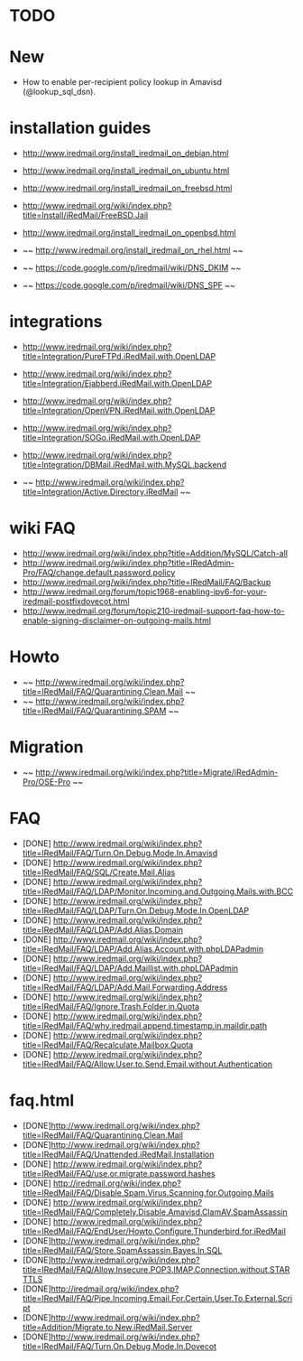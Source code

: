 # TODO

# New

* How to enable per-recipient policy lookup in Amavisd (@lookup_sql_dsn).

# installation guides

* http://www.iredmail.org/install_iredmail_on_debian.html
* http://www.iredmail.org/install_iredmail_on_ubuntu.html
* http://www.iredmail.org/install_iredmail_on_freebsd.html
* http://www.iredmail.org/wiki/index.php?title=Install/iRedMail/FreeBSD.Jail
* http://www.iredmail.org/install_iredmail_on_openbsd.html

* ~~ http://www.iredmail.org/install_iredmail_on_rhel.html ~~
* ~~ https://code.google.com/p/iredmail/wiki/DNS_DKIM ~~
* ~~ https://code.google.com/p/iredmail/wiki/DNS_SPF ~~

# integrations

* http://www.iredmail.org/wiki/index.php?title=Integration/PureFTPd.iRedMail.with.OpenLDAP
* http://www.iredmail.org/wiki/index.php?title=Integration/Ejabberd.iRedMail.with.OpenLDAP
* http://www.iredmail.org/wiki/index.php?title=Integration/OpenVPN.iRedMail.with.OpenLDAP
* http://www.iredmail.org/wiki/index.php?title=Integration/SOGo.iRedMail.with.OpenLDAP
* http://www.iredmail.org/wiki/index.php?title=Integration/DBMail.iRedMail.with.MySQL.backend

* ~~ http://www.iredmail.org/wiki/index.php?title=Integration/Active.Directory.iRedMail ~~

# wiki FAQ

* http://www.iredmail.org/wiki/index.php?title=Addition/MySQL/Catch-all
* http://www.iredmail.org/wiki/index.php?title=IRedAdmin-Pro/FAQ/change.default.password.policy
* http://www.iredmail.org/wiki/index.php?title=IRedMail/FAQ/Backup
* http://www.iredmail.org/forum/topic1968-enabling-ipv6-for-your-iredmail-postfixdovecot.html
* http://www.iredmail.org/forum/topic210-iredmail-support-faq-how-to-enable-signing-disclaimer-on-outgoing-mails.html


# Howto

* ~~ http://www.iredmail.org/wiki/index.php?title=IRedMail/FAQ/Quarantining.Clean.Mail ~~
* ~~ http://www.iredmail.org/wiki/index.php?title=IRedMail/FAQ/Quarantining.SPAM ~~

# Migration

* ~~ http://www.iredmail.org/wiki/index.php?title=Migrate/iRedAdmin-Pro/OSE-Pro ~~

# FAQ

* [DONE] http://www.iredmail.org/wiki/index.php?title=IRedMail/FAQ/Turn.On.Debug.Mode.In.Amavisd
* [DONE] http://www.iredmail.org/wiki/index.php?title=IRedMail/FAQ/SQL/Create.Mail.Alias
* [DONE] http://www.iredmail.org/wiki/index.php?title=IRedMail/FAQ/LDAP/Monitor.Incoming.and.Outgoing.Mails.with.BCC
* [DONE] http://www.iredmail.org/wiki/index.php?title=IRedMail/FAQ/LDAP/Turn.On.Debug.Mode.In.OpenLDAP
* [DONE] http://www.iredmail.org/wiki/index.php?title=IRedMail/FAQ/LDAP/Add.Alias.Domain
* [DONE] http://www.iredmail.org/wiki/index.php?title=IRedMail/FAQ/LDAP/Add.Alias.Account.with.phpLDAPadmin
* [DONE] http://www.iredmail.org/wiki/index.php?title=IRedMail/FAQ/LDAP/Add.Maillist.with.phpLDAPadmin
* [DONE] http://www.iredmail.org/wiki/index.php?title=IRedMail/FAQ/LDAP/Add.Mail.Forwarding.Address
* [DONE] http://www.iredmail.org/wiki/index.php?title=IRedMail/FAQ/Ignore.Trash.Folder.in.Quota
* [DONE] http://www.iredmail.org/wiki/index.php?title=IRedMail/FAQ/why.iredmail.append.timestamp.in.maildir.path
* [DONE] http://www.iredmail.org/wiki/index.php?title=IRedMail/FAQ/Recalculate.Mailbox.Quota
* [DONE] http://www.iredmail.org/wiki/index.php?title=IRedMail/FAQ/Allow.User.to.Send.Email.without.Authentication


# faq.html

* [DONE]http://www.iredmail.org/wiki/index.php?title=IRedMail/FAQ/Quarantining.Clean.Mail
* [DONE]http://www.iredmail.org/wiki/index.php?title=IRedMail/FAQ/Unattended.iRedMail.Installation
* [DONE] http://www.iredmail.org/wiki/index.php?title=IRedMail/FAQ/use.or.migrate.password.hashes
* [DONE] http://iredmail.org/wiki/index.php?title=IRedMail/FAQ/Disable.Spam.Virus.Scanning.for.Outgoing.Mails
* [DONE] http://www.iredmail.org/wiki/index.php?title=IRedMail/FAQ/Completely.Disable.Amavisd.ClamAV.SpamAssassin
* [DONE] http://www.iredmail.org/wiki/index.php?title=IRedMail/FAQ/EndUser/Howto.Configure.Thunderbird.for.iRedMail
* [DONE]http://www.iredmail.org/wiki/index.php?title=IRedMail/FAQ/Store.SpamAssassin.Bayes.In.SQL
* [DONE]http://www.iredmail.org/wiki/index.php?title=IRedMail/FAQ/Allow.Insecure.POP3.IMAP.Connection.without.STARTTLS
* [DONE]http://iredmail.org/wiki/index.php?title=IRedMail/FAQ/Pipe.Incoming.Email.For.Certain.User.To.External.Script
* [DONE]http://www.iredmail.org/wiki/index.php?title=Addition/Migrate.to.New.iRedMail.Server
* [DONE]http://www.iredmail.org/wiki/index.php?title=IRedMail/FAQ/Turn.On.Debug.Mode.In.Dovecot
